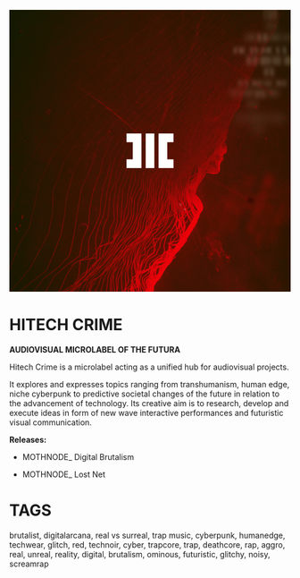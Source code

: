![](assets/hitechcrime.png)

# HITECH CRIME
**AUDIOVISUAL MICROLABEL OF THE FUTURA**

Hitech Crime is a microlabel acting as a unified hub for audiovisual projects. 

It explores and expresses topics ranging from transhumanism, human edge, niche cyberpunk to predictive societal changes of the future in relation to the advancement of technology. Its creative aim is to research, develop and execute ideas in form of new wave interactive performances and futuristic visual communication.

**Releases:**

- MOTHNODE_ Digital Brutalism

- MOTHNODE_ Lost Net

# **TAGS**
brutalist, digitalarcana, real vs surreal, trap music, cyberpunk, humanedge, techwear, glitch, red, technoir, cyber, trapcore, trap, deathcore, rap, aggro, real, unreal, reality, digital, brutalism, ominous, futuristic, glitchy, noisy, screamrap
